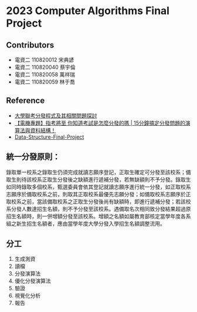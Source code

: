 # 2023 Computer Algorithms Final Project

## Contributors
- 電資二 110820012 宋典諺
- 電資二 110820040 蔡宇倫
- 電資二 110820058 萬祥瑞
- 電資二 110820059 林于喬

## Reference
- [大學聯考分發程式及其相關問題探討](http://ip194097.ntcu.edu.tw/ungian/Chokphin/Hoagu/hunhoat/hunhoat.htm)
- [【電機專題】指考將至 你知道考試是怎麼分發的嗎 | 15分鐘搞定分發問題的演算法與資料結構！](https://youtu.be/Ss4w4jghqXc)
- [Data-Structure-Final-Project](https://github.com/H-Scorpion/Data-Structure-Final-Project)

## 統一分發原則：
錄取單一校系之錄取生仍須完成就讀志願序登記，正取生確定可分發至該校系；備取生則待該校系正取生分發後之缺額進行遞補分發，若無缺額則不予分發。錄取生如同時錄取多個校系，甄選委員會依其登記就讀志願序進行統一分發，如正取校系志願序於備取校系之前，則取其正取校系最優先志願分發；如備取校系志願序於正取校系之前，當該備取校系之正取生分發後尚有缺額時，即進行遞補分發；若該校系分發人數達招生名額，則不予分發至該校系。遇備取名次相同致分發結果超過原招生名額時，則一併增額分發至該校系。增額之名額如屬教育部核定當學年度各系組之新生招生名額者，應由當學年度大學分發入學招生名額調整流用。

## 分工
1. 生成測資
2. 讀檔 
3. 分發演算法
4. 優化分發演算法
5. 驗證
6. 視覺化分析
7. 報告